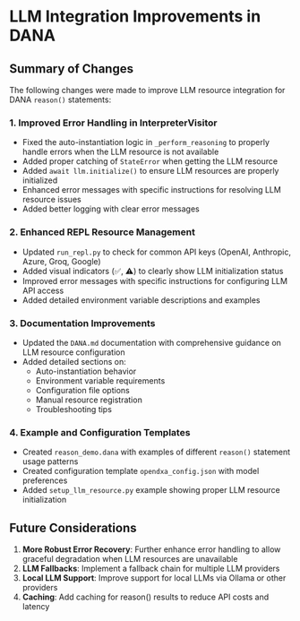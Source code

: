 # LLM Integration Improvements in DANA

## Summary of Changes

The following changes were made to improve LLM resource integration for DANA `reason()` statements:

### 1. Improved Error Handling in InterpreterVisitor

- Fixed the auto-instantiation logic in `_perform_reasoning` to properly handle errors when the LLM resource is not available
- Added proper catching of `StateError` when getting the LLM resource
- Added `await llm.initialize()` to ensure LLM resources are properly initialized
- Enhanced error messages with specific instructions for resolving LLM resource issues
- Added better logging with clear error messages

### 2. Enhanced REPL Resource Management

- Updated `run_repl.py` to check for common API keys (OpenAI, Anthropic, Azure, Groq, Google)
- Added visual indicators (✅, ⚠️) to clearly show LLM initialization status
- Improved error messages with specific instructions for configuring LLM API access
- Added detailed environment variable descriptions and examples

### 3. Documentation Improvements

- Updated the `DANA.md` documentation with comprehensive guidance on LLM resource configuration
- Added detailed sections on:
  - Auto-instantiation behavior
  - Environment variable requirements
  - Configuration file options
  - Manual resource registration
  - Troubleshooting tips

### 4. Example and Configuration Templates

- Created `reason_demo.dana` with examples of different `reason()` statement usage patterns
- Created configuration template `opendxa_config.json` with model preferences
- Added `setup_llm_resource.py` example showing proper LLM resource initialization

## Future Considerations

1. **More Robust Error Recovery**: Further enhance error handling to allow graceful degradation when LLM resources are unavailable
2. **LLM Fallbacks**: Implement a fallback chain for multiple LLM providers
3. **Local LLM Support**: Improve support for local LLMs via Ollama or other providers
4. **Caching**: Add caching for reason() results to reduce API costs and latency